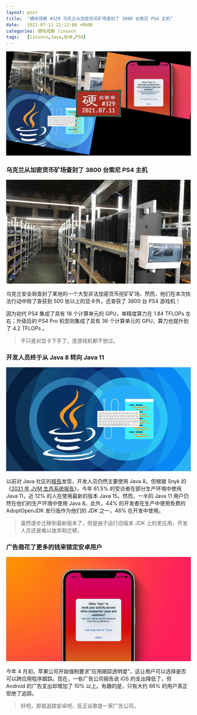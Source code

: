 ```yaml
---
layout: post
title:	"硬核观察 #329 乌克兰从加密货币矿场查封了 3800 台索尼 PS4 主机"
date:	2021-07-11 22:12:00 +0800 
categories:	硬核观察 linuxcn 
tags:	[linuxcn,Java,安卓,PS4]
---
```



![](/Asserts/Images/album/202107/11/221049e2vtwjjjwpct2j6t.jpg)


### 乌克兰从加密货币矿场查封了 3800 台索尼 PS4 主机


![](/Asserts/Images/album/202107/11/221104p47emm34abnxqx71.jpg)


乌克兰安全局查封了某地的一个大型非法加密货币挖矿矿场，然而，他们在本次执法行动中除了查获到 500 张以上的显卡外，还查获了 3800 台 PS4 游戏机！


因为初代 PS4 集成了具有 18 个计算单元的 GPU，单精度算力在 1.84 TFLOPs 左右；升级后的 PS4 Pro 机型则集成了具有 36 个计算单元的 GPU，算力也提升到了 4.2 TFLOPs 。



> 
> 不只是对显卡下手了，连游戏机都不放过。
> 
> 
> 


### 开发人员终于从 Java 8 转向 Java 11


![](/Asserts/Images/album/202107/11/221144qv35aikau4ka3ud0.jpg)


以前对 Java 社区的[报告](https://sdtimes.com/java/report-java-8-remains-the-most-dominant-version-of-java/)发现，开发人员仍然主要使用 Java 8。但根据 Snyk 的《[2021 年 JVM 生态系统报告](https://snyk.io/jvm-ecosystem-report-2021/)》，今年 61.5% 的受访者在部分生产环境中使用 Java 11，近 12% 的人在使用最新的版本 Java 15。然而，一半的 Java 11 用户仍然在他们的生产环境中使用 Java 8。此外，44% 的开发者在生产中使用免费的 AdoptOpenJDK 发行版作为他们的 JDK 之一，48% 在开发中使用。



> 
> 虽然逐步迁移到最新版本了，但是由于运行旧版本 JDK 上的老应用，开发人员还是难以放弃和迁移。
> 
> 
> 


### 广告商花了更多的钱来锁定安卓用户


![](/Asserts/Images/album/202107/11/221118zbonzzfx33fo5r9o.jpg)


今年 4 月初，苹果公司开始强制要求“应用跟踪透明度”，这让用户可以选择是否可以跨应用程序跟踪。现在，一些广告公司报告说 iOS 的支出降低了，但 Android 的广告支出却增加了 10% 以上。有趣的是，只有大约 66% 的用户真正拒绝了追踪。



> 
> 好吧，那就追踪安卓吧，反正谷歌是一家广告公司。
> 
> 
>
